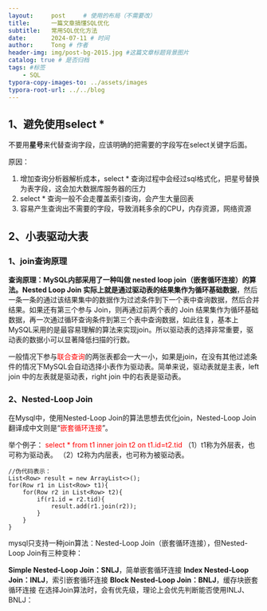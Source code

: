 ```yaml
---
layout:     post     # 使用的布局（不需要改）
title:      一篇文章搞懂SQL优化 
subtitle:   常用SQL优化方法
date:       2024-07-11 # 时间
author:     Tong # 作者
header-img: img/post-bg-2015.jpg #这篇文章标题背景图片
catalog: true # 是否归档
tags: #标签
    - SQL
typora-copy-images-to: ../assets/images
typora-root-url: ../../blog
---
```


## 1、避免使用select *

不要用**星号**来代替查询字段，应该明确的把需要的字段写在select关键字后面。

原因：

1. 增加查询分析器解析成本，select * 查询过程中会经过sql格式化，把星号替换为表字段，这会加大数据库服务器的压力
2. select * 查询一般不会走覆盖索引查询，会产生大量回表
3. 容易产生查询出不需要的字段，导致消耗多余的CPU，内存资源，网络资源



## 2、小表驱动大表

### 1、join查询原理

**查询原理：MySQL内部采用了一种叫做 nested loop join（嵌套循环连接）的算法。Nested Loop Join 实际上就是通过驱动表的结果集作为循环基础数据**，然后一条一条的通过该结果集中的数据作为过滤条件到下一个表中查询数据，然后合并结果。如果还有第三个参与 Join，则再通过前两个表的 Join 结果集作为循环基础数据，再一次通过循环查询条件到第三个表中查询数据，如此往复，基本上MySQL采用的是最容易理解的算法来实现join。所以驱动表的选择非常重要，驱动表的数据小可以显著降低扫描的行数。

一般情况下参与<font color="red">联合查询</font>的两张表都会一大一小，如果是join，在没有其他过滤条件的情况下MySQL会自动选择小表作为驱动表。简单来说，驱动表就是主表，left join 中的左表就是驱动表，right join 中的右表是驱动表。


### 2、Nested-Loop Join

在Mysql中，使用Nested-Loop Join的算法思想去优化join，Nested-Loop Join翻译成中文则是“<font color="red">嵌套循环连接</font>”。

举个例子：
<font color="red">select * from t1 inner join t2 on t1.id=t2.tid</font>
（1）t1称为外层表，也可称为驱动表。
（2）t2称为内层表，也可称为被驱动表。

````
//伪代码表示：
List<Row> result = new ArrayList<>();
for(Row r1 in List<Row> t1){
	for(Row r2 in List<Row> t2){
		if(r1.id = r2.tid){
			result.add(r1.join(r2));
		}
	}
}
````

mysql只支持一种join算法：Nested-Loop Join（嵌套循环连接），但Nested-Loop Join有三种变种：

**Simple Nested-Loop Join：SNLJ**，简单嵌套循环连接
**Index Nested-Loop Join：INLJ**，索引嵌套循环连接
**Block Nested-Loop Join：BNLJ**，缓存块嵌套循环连接
在选择Join算法时，会有优先级，理论上会优先判断能否使用INLJ、BNLJ：













